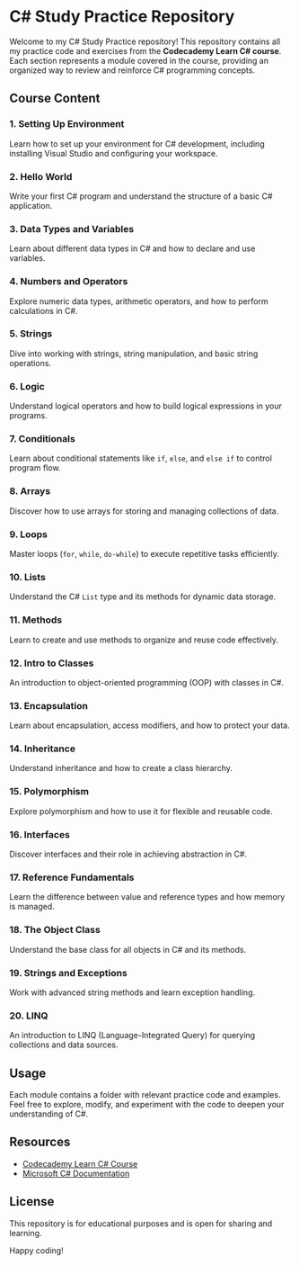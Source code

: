 # C# Study Practice Repository

Welcome to my C# Study Practice repository! This repository contains all my practice code and exercises from the **Codecademy Learn C# course**. Each section represents a module covered in the course, providing an organized way to review and reinforce C# programming concepts.

## Course Content

### 1. Setting Up Environment
Learn how to set up your environment for C# development, including installing Visual Studio and configuring your workspace.

### 2. Hello World
Write your first C# program and understand the structure of a basic C# application.

### 3. Data Types and Variables
Learn about different data types in C# and how to declare and use variables.

### 4. Numbers and Operators
Explore numeric data types, arithmetic operators, and how to perform calculations in C#.

### 5. Strings
Dive into working with strings, string manipulation, and basic string operations.

### 6. Logic
Understand logical operators and how to build logical expressions in your programs.

### 7. Conditionals
Learn about conditional statements like `if`, `else`, and `else if` to control program flow.

### 8. Arrays
Discover how to use arrays for storing and managing collections of data.

### 9. Loops
Master loops (`for`, `while`, `do-while`) to execute repetitive tasks efficiently.

### 10. Lists
Understand the C# `List` type and its methods for dynamic data storage.

### 11. Methods
Learn to create and use methods to organize and reuse code effectively.

### 12. Intro to Classes
An introduction to object-oriented programming (OOP) with classes in C#.

### 13. Encapsulation
Learn about encapsulation, access modifiers, and how to protect your data.

### 14. Inheritance
Understand inheritance and how to create a class hierarchy.

### 15. Polymorphism
Explore polymorphism and how to use it for flexible and reusable code.

### 16. Interfaces
Discover interfaces and their role in achieving abstraction in C#.

### 17. Reference Fundamentals
Learn the difference between value and reference types and how memory is managed.

### 18. The Object Class
Understand the base class for all objects in C# and its methods.

### 19. Strings and Exceptions
Work with advanced string methods and learn exception handling.

### 20. LINQ
An introduction to LINQ (Language-Integrated Query) for querying collections and data sources.

## Usage
Each module contains a folder with relevant practice code and examples. Feel free to explore, modify, and experiment with the code to deepen your understanding of C#.

## Resources
- [Codecademy Learn C# Course](https://www.codecademy.com/enrolled/courses/learn-c-sharp)
- [Microsoft C# Documentation](https://learn.microsoft.com/en-us/dotnet/csharp/)

## License
This repository is for educational purposes and is open for sharing and learning.

Happy coding!
